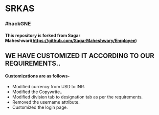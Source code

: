 # SRKAS
### #hackGNE
#### This repository is forked from Sagar Maheshwari(https://github.com/SagarMaheshwary/Employee)

## WE HAVE CUSTOMIZED IT ACCORDING TO OUR REQUIREMENTS..

#### Customizations are as follows-

- Modified currency from USD to INR.
- Modified the Copywrite..
- Modified division tab to designation tab as per the requirements.
- Removed the username attribute.
- Customized the login page.
